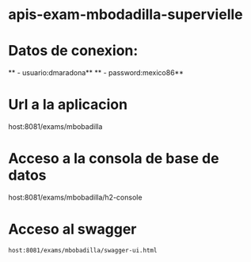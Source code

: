 # apis-exam-mbodadilla-supervielle
# Datos de conexion:
 ** - usuario:dmaradona**
  ** - password:mexico86**

# Url a la aplicacion
host:8081/exams/mbobadilla
 
# Acceso a la consola de base de datos
  host:8081/exams/mbobadilla/h2-console
    
# Acceso al swagger
    host:8081/exams/mbobadilla/swagger-ui.html
